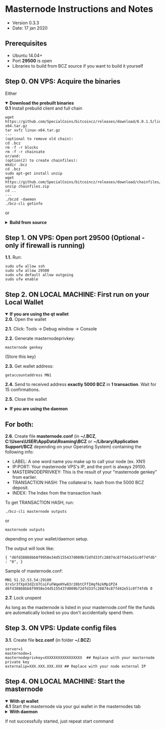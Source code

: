 Masternode Instructions and Notes
=============================
 - Version 0.3.3
 - Date: 17 jan 2020

Prerequisites
-------------
 - Ubuntu 14.04+
 - Port **29500** is open
 - Libraries to build from BCZ source if you want to build it yourself

Step 0. ON VPS: Acquire the binaries
----------------------

Either

<details open>
<summary><strong>Download the prebuilt binaries</strong></summary>
<strong>0.1</strong> Install prebuild client and full chain

	wget https://github.com/SpecialCoins/bitcoincz/releases/download/6.0.1.5/linux-x64.tar.gz
    tar xvfz linux-x64.tar.gz
    ---
    (optional to remove old chain):
    cd .bcz
    rm -f -r blocks
    rm -f -r chainsate
	or/and:
	(option(2) to create chainfiles):
	mkdir .bcz
	cd .bcz
	sudo apt-get install unzip
	wget https://github.com/SpecialCoins/bitcoincz/releases/download/chainfiles/chainfiles.zip
	unzip chainfiles.zip
	cd ..
	---
	./bczd -daemon
	./bcz-cli getinfo

</details>

or

<details>
<summary><strong>Build from source</strong></summary>
<strong>0.1.</strong>  Check out from source:

    git clone https://github.com/SpecialCoins/bitcoincz

<strong>0.2.</strong>  See [README.md](README.md) for instructions on building.
</details>
	

Step 1. ON VPS: Open port 29500 (Optional - only if firewall is running)
----------------------
**1.1.**  Run:

    sudo ufw allow ssh 
    sudo ufw allow 29500
    sudo ufw default allow outgoing
    sudo ufw enable

Step 2. ON LOCAL MACHINE: First run on your Local Wallet
----------------------

<details open>
<summary><strong>If you are using the qt wallet</strong></summary>
<strong>2.0.</strong>  Open the wallet

<strong>2.1.</strong>  Click: Tools -> Debug window -> Console

<strong>2.2.</strong>  Generate masternodeprivkey:

    masternode genkey

(Store this key)

<strong>2.3.</strong>  Get wallet address:

    getaccountaddress MN1

<strong>2.4.</strong>  Send to received address <strong>exactly 5000 BCZ</strong> in <strong>1 transaction</strong>. Wait for 15 confirmations.

<strong>2.5.</strong>  Close the wallet
</details>

<details>
<summary><strong>If you are using the daemon</strong></summary>
<strong>2.0.</strong>  Go to the checked out folder or where you extracted the binaries

    cd BCZ/src

<strong>2.1.</strong>  Start daemon:

    ./bczd -daemon -server

<strong>2.2.</strong>  Generate masternodeprivkey:

    ./bcz-cli masternode genkey

(Store this key)

<strong>2.3.</strong>  Get wallet address:

    ./bcz-cli getaccountaddress MN1

<strong>2.4.</strong>  Send to received address <strong>exactly 5000 BCZ</strong> in <strong>1 transaction</strong>. Wait for 15 confirmations.

<strong>2.5.</strong>  Stop daemon:

    ./bcz-cli stop
</details>


## For both:

**2.6.**  Create file **masternode.conf** (in **~/.BCZ**, **C:\Users\USER\AppData\Roaming\BCZ** or **~/Library/Application Support/BCZ** depending on your Operating System) containing the following info:
 - LABEL: A one word name you make up to call your node (ex. XN1)
 - IP:PORT: Your masternode VPS's IP, and the port is always 29100.
 - MASTERNODEPRIVKEY: This is the result of your "masternode genkey" from earlier.
 - TRANSACTION HASH: The collateral tx. hash from the 5000 BCZ deposit.
 - INDEX: The Index from the transaction hash

To get TRANSACTION HASH, run:

```
./bcz-cli masternode outputs
```
or
```
masternode outputs
```

depending on your wallet/daemon setup.

The output will look like:

    { "d6fd38868bb8f9958e34d5155437d009b72dfd33fc28874c87fd42e51c0f74fdb" : "0", }

Sample of masternode.conf:

    MN1 51.52.53.54:29100 XrxSr3fXpX3dZcU7CoiFuFWqeHYw83r28btCFfIHqf6zkMp1PZ4 d6fd38868bb8f9958e34d5155437d009b72dfd33fc28874c87fd42e51c0f74fdb 0

**2.7.** Lock unspent

As long as the masternode is listed in your masternode.conf file the funds are automatically locked so you don't accidentially spend them.

Step 3. ON VPS: Update config files
----------------------
**3.1.**  Create file **bcz.conf** (in folder **~/.BCZ**)

    server=1
    masternode=1
    masternodeprivkey=XXXXXXXXXXXXXXXXX  ## Replace with your masternode private key
    externalip=XXX.XXX.XXX.XXX ## Replace with your node external IP


Step 4. ON LOCAL MACHINE: Start the masternode
----------------------

<details open>
<summary><strong>With qt wallet</strong></summary>
<strong>4.1</strong> Start the masternode via your gui wallet in the masternodes tab
</details>

<details>
<summary><strong>With daemon</strong></summary>
<strong>4.1</strong> Start masternode:

    ./bcz-cli masternode start-alias <LABEL>

For example:

    ./bcz-cli masternode start-alias MN1

<strong>4.2</strong>  To check node status:

    ./bcz-cli masternode debug

</details>


If not successfully started, just repeat start command

